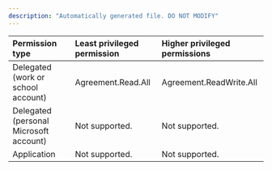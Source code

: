 ```yaml
---
description: "Automatically generated file. DO NOT MODIFY"
---
```


|Permission type|Least privileged permission|Higher privileged permissions|
|:---|:---|:---|
|Delegated (work or school account)|Agreement.Read.All|Agreement.ReadWrite.All|
|Delegated (personal Microsoft account)|Not supported.|Not supported.|
|Application|Not supported.|Not supported.|

